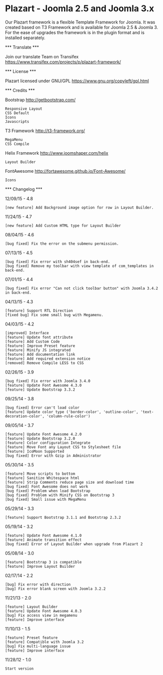 # Plazart - Joomla 2.5 and Joomla 3.x

Our Plazart framework is a flexible Template Framework for Joomla. It was created based on T3 Framework and is available for Joomla 2.5 & Joomla 3. For the ease of upgrades the framework is in the plugin format and is installed separately.

*** Translate ***

Join our translate Team on Transifex https://www.transifex.com/projects/p/plazart-framework/

*** License ***

Plazart licensed under GNU/GPL https://www.gnu.org/copyleft/gpl.html

*** Credits ***

Bootstrap http://getbootstrap.com/

	Responsive Layout
	CSS Default
	Icons
	Javascripts

T3 Framework http://t3-framework.org/
	
	MegaMenu
	CSS Compile
	
Helix Framework http://www.joomshaper.com/helix

	Layout Builder
	
FontAwesome http://fortawesome.github.io/Font-Awesome/

	Icons

*** Changelog ***

12/09/15 - 4.8

    [new feature] Add Background image option for row in Layout Builder.

11/24/15 - 4.7

    [new feature] Add Custom HTML type for Layout Builder

08/04/15 - 4.6

	[bug fixed] Fix the error on the submenu permission.

07/13/15 - 4.5

	[bug fixed] Fix error with sh404sef in back-end.
	[bug fixed] Remove my toolbar with view template of com_templates in back-end.

07/01/15 - 4.4

    [bug fixed] Fix error "Can not click toolbar button" with Joomla 3.4.2 in back-end.

04/13/15 - 4.3

    [feature] Support RTL Direction
    [fixed bug] Fix some small bug with Megamenu.

04/03/15 - 4.2

    [improved] Interface
    [feature] Update font attribute
    [feature] Add Custom Code
    [feature] Improve Preset feature
    [feature] Minify JS integrated
    [feature] Add documentation link
    [feature] Add required extension notice
    [removed] Remove Compile LESS to CSS

02/26/15 - 3.9

	[bug fixed] Fix error with Joomla 3.4.0
	[feature] Update Font Awesome 4.3.0
	[feature] Update Bootstrap 3.3.2

09/25/14 - 3.8

	[bug fixed] Error can't load color
	[feature] Update color type ('border-color', 'outline-color', 'text-decoration-color', 'column-rule-color')

09/05/14 - 3.7

	[feature] Update Font Awesome 4.2.0
	[feature] Update Bootstrap 3.2.0
	[feature] Color configuration Integrate
	[feature] Move Font any Layout CSS to Stylesheet file
	[feature] IcoMoon Supported
	[bug fixed] Error with Gzip in Administrator

05/30/14 - 3.5

	[feature] Move scripts to bottom
	[feature] Sanitize Whitespace html
	[feature] Strip Comments reduce page size and download time
	[bug fixed] Font Awesome does not work
	[bug fixed] Problem when load Bootstrap
	[bug fixed] Problem with Minify CSS on Bootstrap 3
	[bug fixed] Small issue with MegaMenu

05/29/14 - 3.3

	[feature] Support Bootstrap 3.1.1 and Bootstrap 2.3.2 	

05/19/14 - 3.2

	[feature] Update Font Awesome 4.1.0
	[feature] Animate transition effect
	[bug fixed] Error of Layout Builder when upgrade from Plazart 2 

05/08/14 - 3.0

	[feature] Bootstrap 3 is compatible
	[feature] Improve Layout Builder	

02/17/14 - 2.2

	[bug] Fix error with direction
	[bug] Fix error blank screen with Joomla 3.2.2

11/21/13 - 2.0

	[feature] Layout Builder 
	[feature] Update Font Awesome 4.0.3
	[bug] Fix access view in megamenu
	[feature] Improve interface

11/10/13 - 1.5

	[feature] Preset feature
	[feature] Compatible with Joomla 3.2
	[bug] Fix multi-language issue
	[feature] Improve interface

11/28/12 - 1.0

    Start version 

